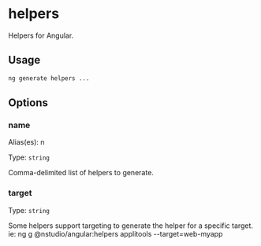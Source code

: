 # helpers

Helpers for Angular.

## Usage

```bash
ng generate helpers ...

```

## Options

### name

Alias(es): n

Type: `string`

Comma-delimited list of helpers to generate.

### target

Type: `string`

Some helpers support targeting to generate the helper for a specific target. ie: ng g @nstudio/angular:helpers applitools --target=web-myapp
